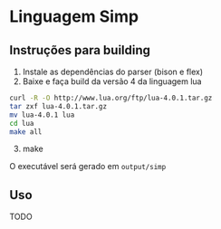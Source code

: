 # Linguagem Simp

## Instruções para building

1. Instale as dependências do parser (bison e flex)
2. Baixe e faça build da versão 4 da linguagem lua

```bash
curl -R -O http://www.lua.org/ftp/lua-4.0.1.tar.gz
tar zxf lua-4.0.1.tar.gz
mv lua-4.0.1 lua
cd lua
make all
```

3. make

O executável será gerado em `output/simp`

## Uso

TODO
